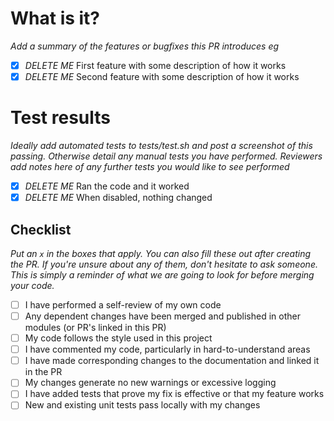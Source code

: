 # What is it?
_Add a summary of the features or bugfixes this PR introduces eg_
- [x] _DELETE ME_ First feature with some description of how it works
- [x]  _DELETE ME_  Second feature with some description of how it works

# Test results
 _Ideally add automated tests to tests/test.sh and post a screenshot of this passing.  Otherwise detail any manual tests you have performed.  Reviewers add notes here of any further tests you would like to see performed_

- [x] _DELETE ME_ Ran the code and it worked
- [x] _DELETE ME_ When disabled, nothing changed

## Checklist

_Put an `x` in the boxes that apply. You can also fill these out after creating the PR. If you're unsure about any of them, don't hesitate to ask someone. This is simply a reminder of what we are going to look for before merging your code._

- [ ] I have performed a self-review of my own code
- [ ] Any dependent changes have been merged and published in other modules (or PR's linked in this PR)
- [ ] My code follows the style used in this project
- [ ] I have commented my code, particularly in hard-to-understand areas
- [ ] I have made corresponding changes to the documentation and linked it in the PR
- [ ] My changes generate no new warnings or excessive logging
- [ ] I have added tests that prove my fix is effective or that my feature works
- [ ] New and existing unit tests pass locally with my changes
